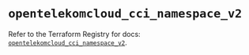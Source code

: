 # `opentelekomcloud_cci_namespace_v2`

Refer to the Terraform Registry for docs: [`opentelekomcloud_cci_namespace_v2`](https://registry.terraform.io/providers/opentelekomcloud/opentelekomcloud/1.36.50/docs/resources/cci_namespace_v2).
